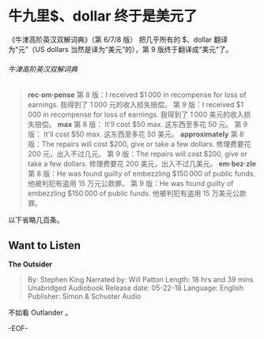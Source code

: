 # 牛九里$、dollar 终于是美元了

《牛津高阶英汉双解词典》（第 6/7/8 版） 把几乎所有的 $、dollar 翻译为“元”（US dollars 当然是译为“美元”的），第 9 版终于翻译成“美元”了。

###### 牛津高阶英汉双解词典
>**rec·om·pense**
第 8 版：I received $1 000 in recompense for loss of earnings. 我得到了 1 000 元的收入损失赔偿。
第 9 版：I received $1 000 in recompense for loss of earnings. 我得到了 1 000 美元的收入损失赔偿。
**max**
第 8 版： It'll cost $50 max. 这东西至多花 50 元。
第 9 版： It'll cost $50 max. 这东西至多花 50 美元。
**approximately**
第 8 版：The repairs will cost $200, give or take a few dollars. 修理费要花 200 元，出入不过几元。
第 9 版：The repairs will cost $200, give or take a few dollars. 修理费要花 200 美元，出入不过几美元。
**em·bez·zle**
第 8 版：He was found guilty of embezzling $150 000 of public funds. 他被判犯有盗用 15 万元公款罪。
第 9 版：He was found guilty of embezzling $150 000 of public funds. 他被判犯有盗用 15 万美元公款罪。

以下省略几百条。


## Want to Listen
**The Outsider**
>By: Stephen King
Narrated by: Will Patton
Length: 18 hrs and 39 mins
Unabridged Audiobook
Release date: 05-22-18
Language: English
Publisher: Simon & Schuster Audio

不如看 Outlander 。

-EOF-

